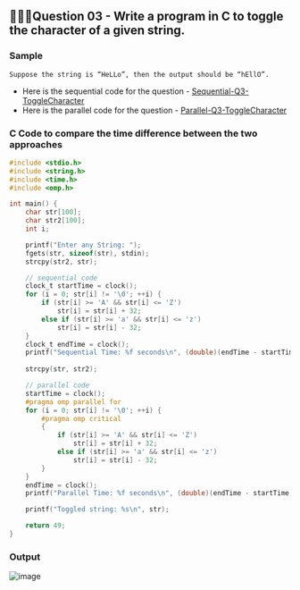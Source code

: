 ## 💁🏻‍♂️**Question 03** - Write a program in C to toggle the character of a given string.

### Sample
```
Suppose the string is “HeLLo”, then the output should be “hEllO”.
```

- Here is the sequential code for the question - [Sequential-Q3-ToggleCharacter](https://github.com/shrudex/DSE/blob/main/PP%20Lab/Week01-Sequential/Q3-ToggleCharacter.md)
- Here is the parallel code for the question - [Parallel-Q3-ToggleCharacter](https://github.com/shrudex/DSE/blob/main/PP%20Lab/Week02-OpenMP/Q3-ToggleCharacter.md)

### C Code to compare the time difference between the two approaches
```c
#include <stdio.h>
#include <string.h>
#include <time.h>
#include <omp.h>

int main() {
    char str[100];
    char str2[100];
    int i;

    printf("Enter any String: ");
    fgets(str, sizeof(str), stdin);
    strcpy(str2, str);

    // sequential code
    clock_t startTime = clock();
    for (i = 0; str[i] != '\0'; ++i) {
        if (str[i] >= 'A' && str[i] <= 'Z') 
            str[i] = str[i] + 32; 
        else if (str[i] >= 'a' && str[i] <= 'z')
            str[i] = str[i] - 32;
    }
    clock_t endTime = clock();
    printf("Sequential Time: %f seconds\n", (double)(endTime - startTime) / CLOCKS_PER_SEC);
    
    strcpy(str, str2);

    // parallel code
    startTime = clock();
    #pragma omp parallel for
    for (i = 0; str[i] != '\0'; ++i) {
        #pragma omp critical
        {
            if (str[i] >= 'A' && str[i] <= 'Z') 
                str[i] = str[i] + 32; 
            else if (str[i] >= 'a' && str[i] <= 'z')
                str[i] = str[i] - 32;
        }
    }
    endTime = clock();
    printf("Parallel Time: %f seconds\n", (double)(endTime - startTime) / CLOCKS_PER_SEC);

    printf("Toggled string: %s\n", str);

    return 49;
}
```

### Output
![image](https://github.com/shrudex/DSE/assets/91502997/44a9474a-2748-448a-9c46-3bdc725ebec8)

